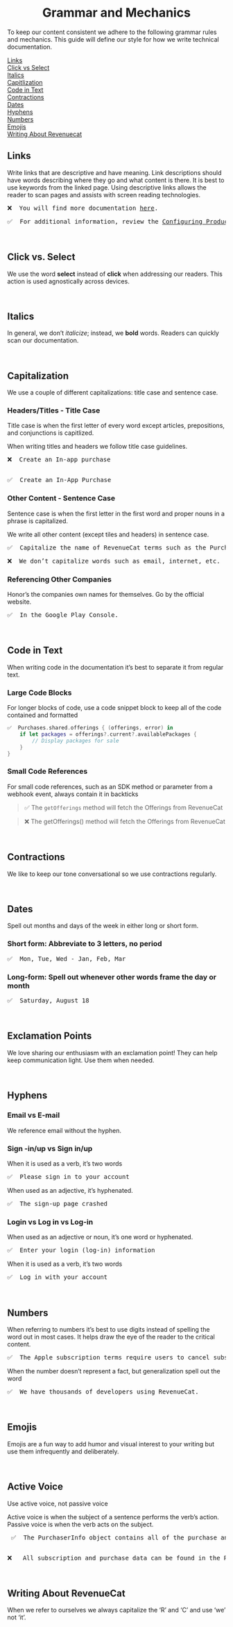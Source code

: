 # <div align='center'> Grammar and Mechanics

To keep our content consistent we adhere to the following grammar rules and mechanics. This guide will define our style for how we write technical documentation.

[Links](#links)
<br/>
[Click vs Select](#click-vs-select)
<br/>
[Italics](#italics)
<br/>
[Capitlization](#capitalization)
<br/>
[Code in Text](#code-in-text)
<br/>
[Contractions](#contractions)
<br/>
[Dates](#dates)
<br/>
[Hyphens](#hyphens)
<br/>
[Numbers](#numbers)
<br/>
[Emojis](#emojis)
<br/>
[Writing About Revenuecat](#writing-about-revenuecat)
</br>

## Links

Write links that are descriptive and have meaning. Link descriptions should have words describing where they go and what content is there. It is best to use keywords from the linked page. Using descriptive links allows the reader to scan pages and assists with screen reading technologies. 

<pre>
❌  You will find more documentation <a href="url">here</a>.
</pre>
<pre>
✅  For additional information, review the <a href="url">Configuring Products</a> guide. 
</pre>
<br/>

## Click vs. Select

We use the word **select** instead of **click** when addressing our readers. This action is used agnostically across devices. 

<br/>

## Italics

In general, we don’t *italicize*; instead, we **bold** words. Readers can quickly scan our documentation.

<br/>

## Capitalization

We use a couple of different capitalizations: title case and sentence case. 


### Headers/Titles - Title Case
Title case is when the first letter of every word except articles, prepositions, and conjunctions is capitlized.  

When writing titles and headers we follow title case guidelines. 
<pre>
❌  Create an In-app purchase
 </pre>
<pre>
✅  Create an In-App Purchase
</pre>



### Other Content - Sentence Case 
Sentence case is when the first letter in the first word and proper nouns in a phrase is capitalized.


We write all other content (except tiles and headers) in sentence case. 
<pre>
✅  Capitalize the name of RevenueCat terms such as the Purchases SDK or Offerings. 
</pre>
<pre>
❌  We don’t capitalize words such as email, internet, etc. 
</pre>

### Referencing Other Companies
Honor’s the companies own names for themselves. Go by the official website.
<pre>
✅  In the Google Play Console.
</pre>

<br/>

## Code in Text

When writing code in the documentation it’s best to separate it from regular text.

### Large Code Blocks

For longer blocks of code, use a code snippet block to keep all of the code contained and formatted

````Swift
✅  Purchases.shared.offerings { (offerings, error) in
    if let packages = offerings?.current?.availablePackages {
        // Display packages for sale
    }
}
````

### Small Code References 

For small code references, such as an SDK method or parameter from a webhook event, always contain it in backticks

> ✅   The `getOfferings` method will fetch the Offerings from RevenueCat


> ❌  The getOfferings() method will fetch the Offerings from RevenueCat


<br/>

## Contractions

We like to keep our tone conversational so we use contractions regularly. 

<br/>

## Dates

Spell out months and days of the week in either long or short form. 

### Short form:  Abbreviate to 3 letters, no period 
<pre>
✅  Mon, Tue, Wed - Jan, Feb, Mar
</pre>
### Long-form: Spell out whenever other words frame the day or month
<pre>
✅  Saturday, August 18
</pre>

<br/>

## Exclamation Points

We love sharing our enthusiasm with an exclamation point! They can help keep communication light. Use them when needed. 

<br/>

## Hyphens 

### Email vs E-mail

We reference email without the hyphen.


### Sign -in/up vs Sign in/up 

When it is used as a verb, it’s two words 
<pre>
✅  Please sign in to your account
</pre>

When used as an adjective, it’s hyphenated. 
<pre>
✅  The sign-up page crashed
</pre>

### Login vs  Log in vs Log-in

When used as an adjective or noun, it’s one word or hyphenated.
<pre>
✅  Enter your login (log-in) information
</pre>

When it is used as a verb, it’s two words  
<pre>
✅  Log in with your account
</pre>

<br/>

## Numbers 

When referring to numbers it’s best to use digits instead of spelling the word out in most cases. It helps draw the eye of the reader to the critical content. 
<pre>
✅  The Apple subscription terms require users to cancel subscriptions at least 24 hours before the next renewal.
</pre>
When the number doesn’t represent a fact, but generalization spell out the word
<pre>
✅  We have thousands of developers using RevenueCat.
</pre>

<br/>

## Emojis

Emojis are a fun way to add humor and visual interest to your writing but use them infrequently and deliberately.

<br/>

## Active Voice
Use active voice, not passive voice

Active voice is when the subject of a sentence performs the verb’s action. Passive voice is when the verb acts on the subject. 
<div>
<pre>
 ✅  The PurchaserInfo object contains all of the purchase and subscription data available about the user.
 </pre>
<pre>
❌   All subscription and purchase data can be found in the PurchaserInfo object. 
</pre>
 </div>

<br/>

## Writing About RevenueCat 

When we refer to ourselves we always capitalize the ‘R’ and ‘C’ and use ‘we’ not ‘it’.









